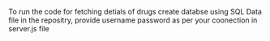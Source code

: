 To run the code for fetching detials of drugs create databse using SQL Data file in the repositry, provide  username password  as per your coonection in server.js file
